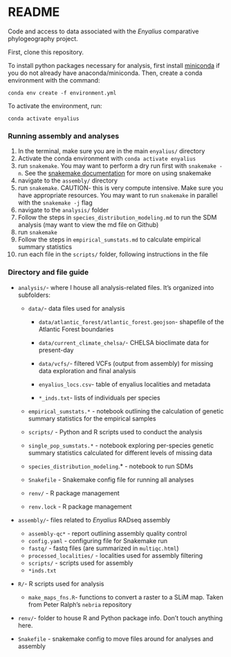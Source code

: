 # README


Code and access to data associated with the *Enyalius* comparative
phylogeography project.

First, clone this repository.

To install python packages necessary for analysis, first install
[miniconda](https://docs.conda.io/en/latest/miniconda.html) if you do
not already have anaconda/miniconda. Then, create a conda environment
with the command:

`conda env create -f environment.yml`

To activate the environment, run:

`conda activate enyalius`

### Running assembly and analyses

1.  In the terminal, make sure you are in the main `enyalius/` directory
2.  Activate the conda environment with `conda activate enyalius`
3.  run `snakemake`. You may want to perform a dry run first with
    `snakemake -n`. See the [snakemake
    documentation](https://snakemake.readthedocs.io/en/v5.6.0/index.html)
    for more on using snakemake
4.  navigate to the `assembly/` directory
5.  run `snakemake`. CAUTION- this is very compute intensive. Make sure
    you have appropriate resources. You may want to run `snakemake` in
    parallel with the `snakemake -j` flag
6.  navigate to the `analysis/` folder
7.  Follow the steps in `species_distribution_modeling.md` to run the
    SDM analysis (may want to view the md file on Github)
8.  run `snakemake`
9.  Follow the steps in `empirical_sumstats.md` to calculate empirical
    summary statistics
10. run each file in the `scripts/` folder, following instructions in
    the file

### Directory and file guide

-   `analysis/`- where I house all analysis-related files. It’s
    organized into subfolders:

    -   `data/`- data files used for analysis

        -   `data/atlantic_forest/atlantic_forest.geojson`- shapefile of
            the Atlantic Forest boundaries

        -   `data/current_climate_chelsa/`- CHELSA bioclimate data for
            present-day

        -   `data/vcfs/`- filtered VCFs (output from assembly) for
            missing data exploration and final analysis

        -   `enyalius_locs.csv`- table of enyalius localities and
            metadata

        -   `*_inds.txt`- lists of individuals per species

    -   `empirical_sumstats.*` - notebook outlining the calculation of
        genetic summary statistics for the empirical samples

    -   `scripts/` - Python and R scripts used to conduct the analysis

    -   `single_pop_sumstats.*` - notebook exploring per-species genetic
        summary statistics calculated for different levels of missing
        data

    -   `species_distribution_modeling`.\* - notebook to run SDMs

    -   `Snakefile` - Snakemake config file for running all analyses

    -   `renv/` - R package management

    -   `renv.lock` - R package management

-   `assembly/`- files related to *Enyalius* RADseq assembly

    -   `assembly-qc*` - report outlining assembly quality control
    -   `config.yaml` - configuring file for Snakemake run
    -   `fastq/` - fastq files (are summarized in `multiqc.html`)
    -   `processed_localities/` - localities used for assembly filtering
    -   `scripts/` - scripts used for assembly
    -   `*inds.txt`

-   `R/`- R scripts used for analysis

    -   `make_maps_fns.R`- functions to convert a raster to a SLiM map.
        Taken from Peter Ralph’s `nebria` repository

-   `renv/`- folder to house R and Python package info. Don’t touch
    anything here.

-   `Snakefile` - snakemake config to move files around for analyses and
    assembly
